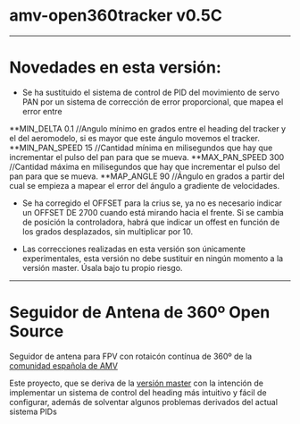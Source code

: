 # amv-open360tracker v0.5C
---------------------
# Novedades en esta versión:

* Se ha sustituido el sistema de control de PID del movimiento de servo PAN por un sistema de corrección de error proporcional, que mapea el error entre 

**MIN_DELTA     0.1   //Angulo mínimo en grados entre el heading del tracker y el del aeromodelo, si es mayor que este ángulo movemos el tracker.
**MIN_PAN_SPEED  15   //Cantidad mínima en milisegundos que hay que incrementar el pulso del pan para que se mueva.
**MAX_PAN_SPEED 300   //Cantidad máxima en milisegundos que hay que incrementar el pulso del pan para que se mueva.
**MAP_ANGLE      90   //Ángulo en grados a partir del cual se empieza a mapear el error del ángulo a gradiente de velocidades.

* Se ha corregido el OFFSET para la crius se, ya no es necesario indicar un OFFSET DE 2700 cuando está mirando hacia el frente. Si se cambia de posición la controladora, habrá que indicar un offest en función de los grados desplazados, sin multiplicar por 10.

* Las correcciones realizadas en esta versión son únicamente experimentales, esta versión no debe sustituir en ningún momento a la versión master. Úsala bajo tu propio riesgo.


---------------------
# Seguidor de Antena de 360º Open Source

Seguidor de antena para FPV con rotaicón contínua de 360º de la [comunidad española de AMV](http://www.aeromodelismovirtual.com/showthread.php?t=34530)

Este proyecto, que se deriva de la [versión master](https://github.com/raul-ortega/amv-open360tracker/) con la intención de implementar un sistema de control del heading más intuitivo y fácil de configurar, además de solventar algunos problemas derivados del actual sistema PIDs


